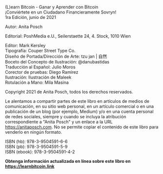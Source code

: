 
(L)earn Bitcoin - Ganar y Aprender con Bitcoin  
¡Conviértete en un Ciudadano Financieramente Sovryn!  
1ra Edición, junio de 2021

Autor: Anita Posch

Editorial: PoshMedia e.U., Seilerstaette 24, 4. Stock, 1010 Wien

Editor: Mark Kersley  
Tipografía: Couper Street Type Co.  
Diseño de Portada/Dirección de Arte: tzu jan | 自然  
Boceto del Concepto de Ilustración: @danubastidas  
Traducción al Español: Julio Moros  
Corector de pruebas: Diego Ramirez  
Ilustración: Ilustración de Maleek  
Rotulación a Mano: Mila Masina  

Copyright 2021 de Anita Posch, todos los derechos reservados.

Le alentamos a compartir partes de este libro en artículos de medios de comunicación, en su sitio web personal, en un artículo comercial o en una publicación de un blog (por ejemplo, Medium) y/o en una cuenta personal de redes sociales, siempre y cuando se incluya la atribución correspondiente a "Anita Posch" y un enlace a la URL https://anitaposch.com. No se permite copiar el contenido de este libro para venderlo en ningún formato.

ISBN (hb): 978-3-9504591-6-6  
ISBN (pb): 978-3-9504591-5-9  
ISBN (ebook): 978-3-9504591-4-2

**Obtenga información actualizada en línea sobre este libro en https://learnbitcoin.link**
